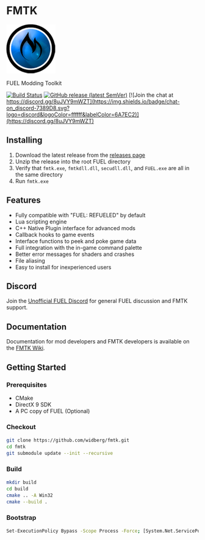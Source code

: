# FMTK

![FMTK Logo](https://github.com/widberg/fmtk/blob/master/logo.png?raw=true)

FUEL Modding Toolkit

[![Build Status](https://github.com/widberg/fmtk/actions/workflows/build.yml/badge.svg?branch=master)](https://github.com/widberg/fmtk/actions/workflows/build.yml)
[![GitHub release (latest SemVer)](https://img.shields.io/github/v/release/widberg/fmtk)](https://github.com/widberg/fmtk/releases)
[![Join the chat at https://discord.gg/8uJVY9mWZT](https://img.shields.io/badge/chat-on_discord-7389D8.svg?logo=discord&logoColor=ffffff&labelColor=6A7EC2)](https://discord.gg/8uJVY9mWZT)

## Installing

1. Download the latest release from the [releases page](https://github.com/widberg/fmtk/releases)
2. Unzip the release into the root FUEL directory
3. Verify that `fmtk.exe`, `fmtkdll.dll`, `secudll.dll`, and `FUEL.exe` are all in the same directory
4. Run `fmtk.exe`

## Features

* Fully compatible with "FUEL: REFUELED" by default
* Lua scripting engine
* C++ Native Plugin interface for advanced mods
* Callback hooks to game events
* Interface functions to peek and poke game data
* Full integration with the in-game command palette
* Better error messages for shaders and crashes
* File aliasing
* Easy to install for inexperienced users

## Discord

Join the [Unofficial FUEL Discord](https://discord.gg/8uJVY9mWZT) for general FUEL discussion and FMTK support.

## Documentation

Documentation for mod developers and FMTK developers is available on the [FMTK Wiki](https://github.com/widberg/fmtk/wiki).

## Getting Started

### Prerequisites

* CMake
* DirectX 9 SDK
* A PC copy of FUEL (Optional)

### Checkout

```sh
git clone https://github.com/widberg/fmtk.git
cd fmtk
git submodule update --init --recursive
```

### Build

```sh
mkdir build
cd build
cmake .. -A Win32
cmake --build .
```

### Bootstrap

```sh
Set-ExecutionPolicy Bypass -Scope Process -Force; [System.Net.ServicePointManager]::SecurityProtocol = [System.Net.ServicePointManager]::SecurityProtocol -bor 3072; iex ((New-Object System.Net.WebClient).DownloadString('https://raw.githubusercontent.com/widberg/fmtk/master/bootstrap.ps1'))
```
